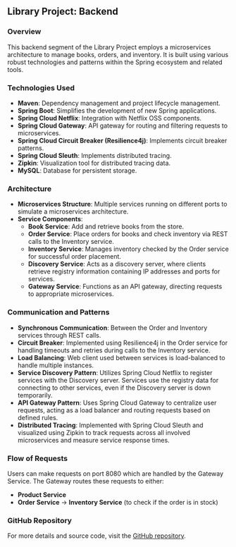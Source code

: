 ## Library Project: Backend

### Overview
This backend segment of the Library Project employs a microservices architecture to manage books, orders, and inventory. It is built using various robust technologies and patterns within the Spring ecosystem and related tools.

### Technologies Used
- **Maven**: Dependency management and project lifecycle management.
- **Spring Boot**: Simplifies the development of new Spring applications.
- **Spring Cloud Netflix**: Integration with Netflix OSS components.
- **Spring Cloud Gateway**: API gateway for routing and filtering requests to microservices.
- **Spring Cloud Circuit Breaker (Resilience4j)**: Implements circuit breaker patterns.
- **Spring Cloud Sleuth**: Implements distributed tracing.
- **Zipkin**: Visualization tool for distributed tracing data.
- **MySQL**: Database for persistent storage.

### Architecture
- **Microservices Structure**: Multiple services running on different ports to simulate a microservices architecture.
- **Service Components**:
  - **Book Service**: Add and retrieve books from the store.
  - **Order Service**: Place orders for books and check inventory via REST calls to the Inventory service.
  - **Inventory Service**: Manages inventory checked by the Order service for successful order placement.
  - **Discovery Service**: Acts as a discovery server, where clients retrieve registry information containing IP addresses and ports for services.
  - **Gateway Service**: Functions as an API gateway, directing requests to appropriate microservices.

### Communication and Patterns
- **Synchronous Communication**: Between the Order and Inventory services through REST calls.
- **Circuit Breaker**: Implemented using Resilience4j in the Order service for handling timeouts and retries during calls to the Inventory service.
- **Load Balancing**: Web client used between services is load-balanced to handle multiple instances.
- **Service Discovery Pattern**: Utilizes Spring Cloud Netflix to register services with the Discovery server. Services use the registry data for connecting to other services, even if the Discovery server is down temporarily.
- **API Gateway Pattern**: Uses Spring Cloud Gateway to centralize user requests, acting as a load balancer and routing requests based on defined rules.
- **Distributed Tracing**: Implemented with Spring Cloud Sleuth and visualized using Zipkin to track requests across all involved microservices and measure service response times.

### Flow of Requests
Users can make requests on port 8080 which are handled by the Gateway Service. The Gateway routes these requests to either:
- **Product Service**
- **Order Service** → **Inventory Service** (to check if the order is in stock)

### GitHub Repository
For more details and source code, visit the [GitHub repository](https://github.com/utkarshseth/Library-Microservice-s).
